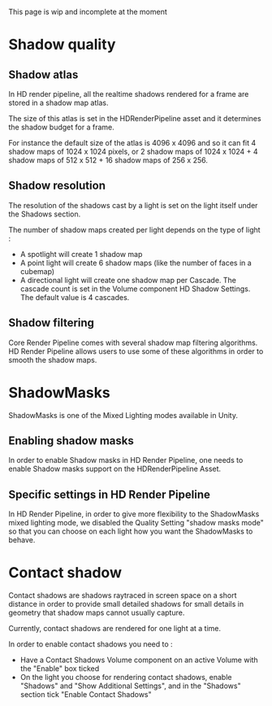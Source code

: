 This page is wip and incomplete at the moment

# Shadow quality

## Shadow atlas

In HD render pipeline, all the realtime shadows rendered for a frame are stored in a shadow map atlas.

The size of this atlas is set in the HDRenderPipeline asset and it determines the shadow budget for a frame.

For instance the default size of the atlas is 4096 x 4096 and so it can fit 4 shadow maps of 1024 x 1024 pixels, or 2 shadow maps of 1024 x 1024 + 4 shadow maps of 512 x 512 + 16 shadow maps of 256 x 256.

## Shadow resolution

The resolution of the shadows cast by a light is set on the light itself under the Shadows section.

The number of shadow maps created per light depends on the type of light :

- A spotlight will create 1 shadow map
- A point light will create 6 shadow maps (like the number of faces in a cubemap)
- A directional light will create one shadow map per Cascade. The cascade count is set in the Volume component HD Shadow Settings. The default value is 4 cascades.

## Shadow filtering

Core Render Pipeline comes with several shadow map filtering algorithms. HD Render Pipeline allows users to use some of these algorithms in order to smooth the shadow maps.



# ShadowMasks

ShadowMasks is one of the Mixed Lighting modes available in Unity.

## Enabling shadow masks

In order to enable Shadow masks in HD Render Pipeline, one needs to enable Shadow masks support on the HDRenderPipeline Asset.

## Specific settings in HD Render Pipeline

In HD Render Pipeline, in order to give more flexibility to the ShadowMasks mixed lighting mode, we disabled the Quality Setting "shadow masks mode" so that you can choose on each light how you want the ShadowMasks to behave.

# Contact shadow

Contact shadows are shadows raytraced in screen space on a short distance in order to provide small detailed shadows for small details in geometry that shadow maps cannot usually capture.

Currently, contact shadows are rendered for one light at a time.

In order to enable contact shadows you need to :

- Have a Contact Shadows Volume component on an active Volume with the "Enable" box ticked
- On the light you choose for rendering contact shadows, enable "Shadows" and "Show Additional Settings", and in the "Shadows" section tick "Enable Contact Shadows"